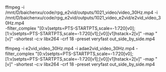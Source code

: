 ffmpeg -i /mnt/D/baichenxu/code/rpg_e2vid/outputs/1021_video/video_30Hz.mp4 -i /mnt/D/baichenxu/code/rpg_e2vid/outputs/1021_video_e2vid/e2vid_video_30Hz.mp4 \
-filter_complex "[0:v]setpts=PTS-STARTPTS,scale=-1:720[v0];[1:v]setpts=PTS-STARTPTS,scale=-1:720[v1];[v0][v1]hstack=2[v]" -map "[v]" -shortest -c:v libx264 -crf 18 -preset veryfast out_side_by_side.mp4

ffmpeg -i e2vid_video_30Hz.mp4 -i adae2vid_video_30Hz.mp4 -filter_complex "[0:v]setpts=PTS-STARTPTS,scale=-1:720[v0];[1:v]setpts=PTS-STARTPTS,scale=-1:720[v1];[v0][v1]hstack=2[v]" -map "[v]" -shortest -c:v libx264 -crf 18 -preset veryfast out_side_by_side.mp4